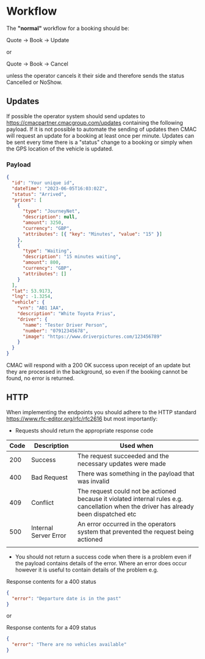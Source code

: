 # Workflow

The **"normal"** workflow for a booking should be:

Quote -> Book -> Update

or

Quote -> Book -> Cancel

unless the operator cancels it their side and therefore sends the status Cancelled or NoShow.

## Updates

If possible the operator system should send updates to https://cmacpartner.cmacgroup.com/updates containing the following payload. If it is not possible to automate the sending of updates then CMAC will request an update for a booking at least once per minute. Updates can be sent every time there is a "status" change to a booking or simply when the GPS location of the vehicle is updated.

### Payload

```json
{
  "id": "Your unique id",
  "dateTime": "2023-06-05T16:03:02Z",
  "status": "Arrived",
  "prices": [
    {
      "type": "JourneyNet",
      "description": null,
      "amount": 3250,
      "currency": "GBP",
      "attributes": [{ "key": "Minutes", "value": "15" }]
    },
    {
      "type": "Waiting",
      "description": "15 minutes waiting",
      "amount": 800,
      "currency": "GBP",
      "attributes": []
    }
  ],
  "lat": 53.9173,
  "lng": -1.3254,
  "vehicle": {
    "vrn": "AB1 1AA",
    "description": "White Toyota Prius",
    "driver": {
      "name": "Tester Driver Person",
      "number": "07912345678",
      "image": "https://www.driverpictures.com/123456789"
    }
  }
}
```

CMAC will respond with a 200 OK success upon receipt of an update but they are processed in the background, so even if the booking cannot be found, no error is returned.

## HTTP

When implementing the endpoints you should adhere to the HTTP standard https://www.rfc-editor.org/rfc/rfc2616 but most importantly:

- Requests should return the appropriate response code

| Code | Description           | Used when                                                                                                                              |
| ---- | --------------------- | -------------------------------------------------------------------------------------------------------------------------------------- |
| 200  | Success               | The request succeeded and the necessary updates were made                                                                              |
| 400  | Bad Request           | There was something in the payload that was invalid                                                                                    |
| 409  | Conflict              | The request could not be actioned because it violated internal rules e.g. cancellation when the driver has already been dispatched etc |
| 500  | Internal Server Error | An error occurred in the operators system that prevented the request being actioned                                                    |
|      |                       |                                                                                                                                        |

- You should not return a success code when there is a problem even if the payload contains details of the error. Where an error does occur however it is useful to contain details of the problem e.g.

Response contents for a 400 status

```json
{
  "error": "Departure date is in the past"
}
```

or

Response contents for a 409 status

```json
{
  "error": "There are no vehicles available"
}
```
